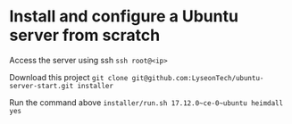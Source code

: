 
# Install and configure a Ubuntu server from scratch

Access the server using ssh
```ssh root@<ip>```

Download this project
```git clone git@github.com:LyseonTech/ubuntu-server-start.git installer```

Run the command above
```installer/run.sh 17.12.0~ce-0~ubuntu heimdall yes```